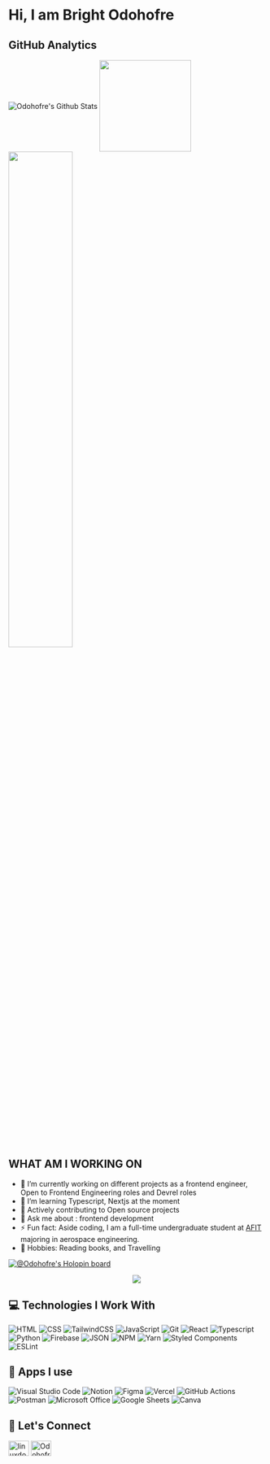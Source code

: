 # Hi, I am Bright Odohofre

## **GitHub Analytics**
<img align="center" alt="Odohofre's Github Stats" src="https://github-readme-stats.vercel.app/api?username=Odohofre&show_icons=true&hide_border=true&theme=prussian"/>
<img align="center" height="180em" src="https://github-readme-stats-eight-theta.vercel.app/api/top-langs/?username=Odohofre&layout=compact&hide_border=true&langs_count=8&theme=prussian"/>
<img align="center" width="50%" src="https://github-readme-streak-stats.herokuapp.com/?user=Odohofre&langs_count=10&show_icons=true&hide_border=true&locale=en&layout=compact&theme=prussian&line_height=0" />

## WHAT AM I WORKING ON

- 🔭 I’m currently working on different projects as a frontend engineer, Open to Frontend Engineering roles and Devrel roles
- 🌱 I’m learning Typescript, Nextjs at the moment
- 👯 Actively contributing to Open source projects
- 💬 Ask me about : frontend development
- ⚡ Fun fact: Aside coding, I am a full-time undergraduate student at [AFIT](https://afit.edu.ng) majoring in aerospace engineering.
- 🤟  Hobbies: Reading books, and Travelling

[![@Odohofre's Holopin board](https://holopin.me/be_odohofre)](https://holopin.io/@be_odohofre)

  <div align="center">
  <a href="https://github.com/Odohofre/github-profile-views-counter">
    <img src="https://komarev.com/ghpvc/?username=Odohofre&style=for-the-badge">
</a>
</div>

## 💻 Technologies I Work With

![HTML](https://img.shields.io/badge/HTML5-E34F26?style=for-the-badge&logo=html5&logoColor=white)
![CSS](https://img.shields.io/badge/CSS3-1572B6?style=for-the-badge&logo=css3&logoColor=white)
![TailwindCSS](https://img.shields.io/badge/Tailwind_CSS-38B2AC?style=for-the-badge&logo=tailwind-css&logoColor=white)
![JavaScript](https://img.shields.io/badge/JavaScript-F7DF1E?style=for-the-badge&logo=javascript&logoColor=black)
![Git](https://img.shields.io/badge/Git-F05032?style=for-the-badge&logo=git&logoColor=white)
![React](https://img.shields.io/badge/React-20232A?style=for-the-badge&logo=react&logoColor=61DAFB)
![Typescript](https://img.shields.io/badge/TypeScript-007ACC?style=for-the-badge&logo=typescript&logoColor=white)
![Python](https://img.shields.io/badge/Python-3776AB?style=for-the-badge&logo=python&logoColor=white)
![Firebase](https://img.shields.io/badge/firebase-ffca28?style=for-the-badge&logo=firebase&logoColor=black)
![JSON](https://img.shields.io/badge/json-5E5C5C?style=for-the-badge&logo=json&logoColor=white)
![NPM](https://img.shields.io/badge/npm-CB3837?style=for-the-badge&logo=npm&logoColor=white)
![Yarn](https://img.shields.io/badge/Yarn-2C8EBB?style=for-the-badge&logo=yarn&logoColor=white)
![Styled Components](https://img.shields.io/badge/styled--components-DB7093?style=for-the-badge&logo=styled-components&logoColor=white)
![ESLint](https://img.shields.io/badge/eslint-3A33D1?style=for-the-badge&logo=eslint&logoColor=white)

  </details>
  
## 📱 Apps I use

![Visual Studio Code](https://img.shields.io/badge/Visual_Studio_Code-0078D4?style=for-the-badge&logo=visual%20studio%20code&logoColor=white)
![Notion](https://img.shields.io/badge/Notion-000000?style=for-the-badge&logo=notion&logoColor=white)
![Figma](https://img.shields.io/badge/Figma-F24E1E?style=for-the-badge&logo=figma&logoColor=white)
![Vercel](https://img.shields.io/badge/Vercel-000000?style=for-the-badge&logo=vercel&logoColor=white)
![GitHub Actions](https://img.shields.io/badge/GitHub_Actions-2088FF?style=for-the-badge&logo=github-actions&logoColor=white)
![Postman](https://img.shields.io/badge/Postman-FF6C37?style=for-the-badge&logo=Postman&logoColor=white)
![Microsoft Office](https://img.shields.io/badge/Microsoft_Office-D83B01?style=for-the-badge&logo=microsoft-office&logoColor=white)
![Google Sheets](https://img.shields.io/badge/Google%20Sheets-34A853?style=for-the-badge&logo=google-sheets&logoColor=white)
![Canva](https://img.shields.io/badge/Canva-%2300C4CC.svg?&style=for-the-badge&logo=Canva&logoColor=white)

<h2 align="left">💬 Let's Connect</h2>

<p align="left">
<a href="https://twitter.com/B_Odohofre" target="blank"><img align="center" src="https://raw.githubusercontent.com/rahuldkjain/github-profile-readme-generator/master/src/images/icons/Social/twitter.svg" alt="linuxdotexe_" height="30" width="40" /></a>
<a href="https://www.linkedin.com/in/bright-odohofre-b96a751a7" target="blank"><img align="center" src="https://raw.githubusercontent.com/rahuldkjain/github-profile-readme-generator/master/src/images/icons/Social/linked-in-alt.svg" alt="Odohofre" height="30" width="40" /></a>
</p>
